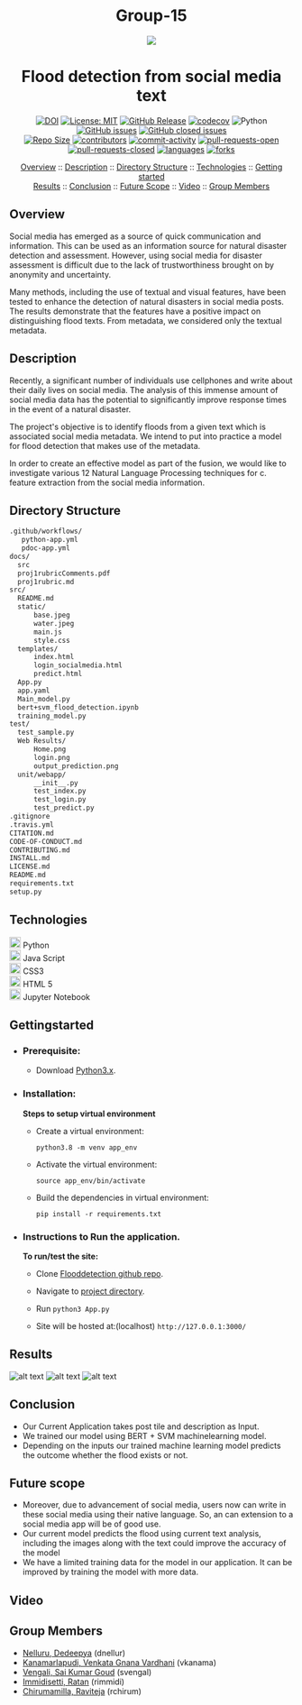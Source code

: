 
<h1 align="center"> Group-15 </h1>

<p align="center"><img src="/header.png"></p>
<h1 align="center"> Flood detection from social media text </h1>

<div align="center">

[![DOI](https://zenodo.org/badge/546884622.svg)](https://zenodo.org/badge/latestdoi/546884622)
[![License: MIT](https://img.shields.io/badge/License-MIT-yellow.svg)](https://github.com/dnellur4/flood_detection_model/blob/main/LICENSE.md)
[![GitHub Release](https://img.shields.io/github/release/dnellur4/flood_detection_model)](https://github.com/dnellur4/flood_detection_model/releases)
[![codecov](https://codecov.io/gh/dnellur4/flood_detection_model/branch/main/graph/badge.svg?token=lxt6cdJ4iI)](https://codecov.io/gh/dnellur4/flood_detection_model)
![Python](https://img.shields.io/badge/python-v3.8+-yellow.svg)
[![GitHub issues](https://img.shields.io/github/issues/dnellur4/flood_detection_model)](https://github.com/dnellur4/flood_detection_model/issues?q=is%3Aissue+is%3Aopen)
[![GitHub closed issues](https://img.shields.io/github/issues-closed/dnellur4/flood_detection_model)](https://github.com/dnellur4/flood_detection_model/issues?q=is%3Aissue+is%3Aclosed)
  </br>
[![Repo Size](https://img.shields.io/github/repo-size/dnellur4/flood_detection_model?color=brightgreen)](https://github.com/dnellur4/flood_detection_model.git)
[![contributors](https://img.shields.io/github/contributors/dnellur4/flood_detection_model)](https://github.com/dnellur4/flood_detection_model/graphs/contributors)
[![commit-activity](https://img.shields.io/github/commit-activity/w/dnellur4/flood_detection_model?color=blue)](https://github.com/dnellur4/flood_detection_model/graphs/commit-activity)
[![pull-requests-open](https://img.shields.io/github/issues-pr/dnellur4/flood_detection_model?color=yellow)](https://github.com/dnellur4/flood_detection_model/pulls)
[![pull-requests-closed](https://img.shields.io/github/issues-pr-closed/dnellur4/flood_detection_model?color=green)](https://github.com/dnellur4/flood_detection_modelpulls?q=is%3Apr+is%3Aclosed)
[![languages](https://img.shields.io/github/languages/count/dnellur4/flood_detection_model)](https://github.com/dnellur4/flood_detection_model)
[![forks](https://img.shields.io/github/forks/dnellur4/flood_detection_model?style=social)](https://github.com/dnellur4/flood_detection_model/network/members)

</div>


<p align="center">
  <a href="#overview">Overview</a>
  ::
  <a href="#description">Description</a>
  ::
  <a href="#directory-structure">Directory Structure</a>
  ::
  <a href="#technologies">Technologies</a>
  ::
  <a href="#gettingstarted">Getting started</a> </br>
  <a href="#results">Results</a>
  ::
  <a href="#conclusion">Conclusion</a>
  ::
  <a href="#future-scope">Future Scope</a>
  ::
  <a href="#video">Video</a>
  ::
  <a href="#group-members">Group Members</a>
  
</p>

## Overview

   <p> Social media has emerged as a source of quick communication and information. This can be used as an information source for natural disaster detection and assessment. However, using social media for disaster assessment is difficult due to the lack of trustworthiness brought on by anonymity and uncertainty.</p>
    <p>Many methods, including the use of textual and visual features, have been tested to enhance the detection of natural disasters in social media posts. The results demonstrate that the  features have a positive impact on distinguishing flood texts. From metadata, we considered only the textual metadata.</p>
    
## Description
   <p>Recently, a significant number of individuals use cellphones and write about their daily lives on social media.  The analysis of this immense amount    of social media data has the potential to significantly improve response times in the event of a natural disaster.</p>
  <p>The project's objective is to identify floods from a given text which is associated social media metadata. We intend to put into practice a model for    flood detection that makes use of the metadata.</p>
  <p>In order to create an effective model as part of the fusion, we would like to investigate various 12 Natural Language Processing techniques for    c.    feature extraction from the social media information.</p>

## Directory Structure 
```txt
.github/workflows/
   python-app.yml
   pdoc-app.yml
docs/
  src
  proj1rubricComments.pdf
  proj1rubric.md
src/
  README.md
  static/
      base.jpeg
      water.jpeg
      main.js
      style.css
  templates/
      index.html
      login_socialmedia.html
      predict.html
  App.py
  app.yaml
  Main_model.py
  bert+svm_flood_detection.ipynb
  training_model.py
test/
  test_sample.py
  Web Results/
      Home.png
      login.png
      output_prediction.png
  unit/webapp/
      __init__.py
      test_index.py
      test_login.py
      test_predict.py
.gitignore
.travis.yml
CITATION.md 
CODE-OF-CONDUCT.md
CONTRIBUTING.md
INSTALL.md
LICENSE.md
README.md
requirements.txt
setup.py         
```
## Technologies

<img src="https://upload.wikimedia.org/wikipedia/commons/c/c3/Python-logo-notext.svg" alt="python" width="20" height="20"/> Python </br>
<img src="https://cdn.jsdelivr.net/gh/devicons/devicon/icons/javascript/javascript-original.svg" alt="Java script" width="20" height="20"/> Java Script </br>
 <img src="https://raw.githubusercontent.com/devicons/devicon/master/icons/css3/css3-plain.svg" alt="html" width="20" height="20"> CSS3 </br>
 <img src="https://raw.githubusercontent.com/devicons/devicon/master/icons/html5/html5-plain.svg" alt="css" width="20" height="20">  HTML 5 </br>
 <img src="https://cdn.jsdelivr.net/gh/devicons/devicon/icons/jupyter/jupyter-original-wordmark.svg" alt="Jupyter" width="20" height="20"> Jupyter Notebook</br>

## Gettingstarted

  - ### Prerequisite:
      - Download [Python3.x](https://www.python.org/downloads/).

   - ### Installation:

      **Steps to setup virtual environment**
     - Create a virtual environment:

        `python3.8 -m venv app_env`
    
     - Activate the virtual environment: 

        `source app_env/bin/activate`
    
     - Build the dependencies in virtual environment:

        `pip install -r requirements.txt`

  - ### Instructions to Run the application.

     **To run/test the site:**

     - Clone [Flooddetection github repo](https://github.com/dnellur4/flood_detection_model).

     - Navigate to [project directory](./).
  
     - Run `python3 App.py`

     - Site will be hosted at:(localhost)
       `http://127.0.0.1:3000/`

## Results
 ![alt text](https://github.com/dnellur4/flood_detection_model/blob/main/test/Web%20Results/home.png)
 ![alt text](https://github.com/dnellur4/flood_detection_model/blob/main/test/Web%20Results/login.png)
 ![alt text](https://github.com/dnellur4/flood_detection_model/blob/main/test/Web%20Results/output_prediction.png)
## Conclusion
  - Our Current Application takes post tile and description as Input.
  - We trained our model using BERT + SVM machinelearning model.
  - Depending on the inputs our trained machine learning model predicts the outcome whether the flood exists or not.
## Future scope
  - Moreover, due to advancement of social media, users now can write in these social media using their native language. So, an can extension to a social media app will be of good use.
  - Our current model predicts the flood using  current text analysis, including the images along with the text could improve the accuracy of the model
  - We have a limited training data for the model in our application. It can be improved by training the model with more data.
## Video

## Group Members ##
  - [Nelluru, Dedeepya](mailto:dnellur@ncsu.edu?) (dnellur)
  - [Kanamarlapudi, Venkata Gnana Vardhani](mailto:vkanama@ncsu.edu?) (vkanama)
  - [Vengali, Sai Kumar Goud](mailto:svengal@ncsu.edu?) (svengal)
  - [Immidisetti, Ratan](mailto:rimmidi@ncsu.edu?) (rimmidi)
  - [Chirumamilla, Raviteja](mailto:rchirum@ncsu.edu?) (rchirum)
